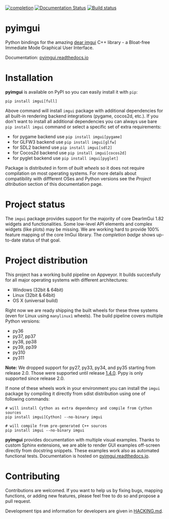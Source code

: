 [![completion](https://img.shields.io/badge/completion-72%25%20%28536%20of%20735%29-blue.svg)](https://github.com/pyimgui/pyimgui)
[![Documentation Status](https://readthedocs.org/projects/pyimgui/badge/?version=latest)](https://pyimgui.readthedocs.io/en/latest/?badge=latest)
[![Build status](https://ci.appveyor.com/api/projects/status/mr97t941p6k4c261/branch/master?svg=true)](https://ci.appveyor.com/project/KinoxKlark/pyimgui/branch/master)

# pyimgui

Python bindings for the amazing
[dear imgui](https://github.com/ocornut/imgui) C++ library - a Bloat-free
Immediate Mode Graphical User Interface.

Documentation: [pyimgui.readthedocs.io](https://pyimgui.readthedocs.io/en/latest/)

# Installation

**pyimgui** is available on PyPI so you can easily install it with `pip`:
 
    pip install imgui[full]

Above command will install `imgui` package with additional dependencies for all
built-in rendering backend integrations (pygame, cocos2d, etc.). If you don't
want to install all additional dependencies you can always use bare
`pip install imgui` command or select a specific set of extra requirements:

* for pygame backend use `pip install imgui[pygame]`
* for GLFW3 backend use `pip install imgui[glfw]`
* for SDL2 backend use `pip install imgui[sdl2]`
* for Cocos2d backend use `pip install imgui[cocos2d]`
* for pyglet backend use `pip install imgui[pyglet]`

Package is distributed in form of *built wheels* so it does not require
compilation on most operating systems. For more details about compatibility
with diffferent OSes and Python versions see the *Project ditribution*
section of this documentation page.


# Project status

The `imgui` package provides support for the majority of core DearImGui 1.82 widgets and
functionalities. Some low-level API elements and complex widgets (like plots)
may be missing. We are working hard to provide 100% feature mapping of the core
ImGui library. The *completion badge* shows up-to-date status of that goal.

# Project distribution

This project has a working build pipeline on Appveyor. It builds
succesfully for all major operating systems with different architectures:

* Windows (32bit & 64bit)
* Linux (32bit & 64bit)
* OS X (universal build)

Right now we are ready shipping the built wheels for these three systems
(even for Linux using `manylinux1` wheels). The build pipeline covers multiple
Python versions:

* py36
* py37, pp37
* py38, pp38
* py39, pp39
* py310
* py311

__Note:__ We dropped support for py27, py33, py34, and py35 starting from release 2.0. 
Those were supported until release [1.4.0](https://github.com/pyimgui/pyimgui/releases/tag/1.4.0). 
Pypy is only supported since release 2.0.

If none of these wheels work in your environment you can install the `imgui`
package by compiling it directly from sdist distribution using one of following
commands:

    # will install Cython as extra dependency and compile from Cython sources
    pip install imgui[Cython] --no-binary imgui

    # will compile from pre-generated C++ sources
    pip install imgui --no-binary imgui

**pyimgui** provides documentation with multiple visual examples.
Thanks to custom Sphinx extensions, we are able to render GUI examples off-screen directly from docstring 
snippets. These examples work also as automated functional tests. Documentation is hosted on
[pyimgui.readthedocs.io](https://pyimgui.readthedocs.io/en/latest/index.html).

# Contributing
Contributions are welcomed. If you want to help us by fixing bugs, mapping functions, or adding new features, 
please feel free to do so and propose a pull request.

Development tips and information for developers are given in [HACKING.md](HACKING.md).

